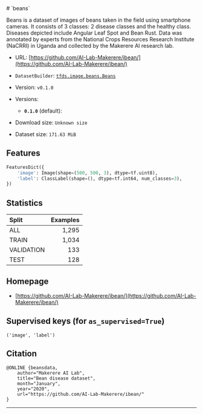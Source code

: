 <div itemscope itemtype="http://schema.org/Dataset">
  <div itemscope itemprop="includedInDataCatalog" itemtype="http://schema.org/DataCatalog">
    <meta itemprop="name" content="TensorFlow Datasets" />
  </div>
  <meta itemprop="name" content="beans" />
  <meta itemprop="description" content="Beans is a dataset of images of beans taken in the field using smartphone&#10;cameras. It consists of 3 classes: 2 disease classes and the healthy class.&#10;Diseases depicted include Angular Leaf Spot and Bean Rust. Data was annotated&#10;by experts from the National Crops Resources Research Institute (NaCRRI) in&#10;Uganda and collected by the Makerere AI research lab.&#10;&#10;&#10;To use this dataset:&#10;&#10;```python&#10;import tensorflow_datasets as tfds&#10;&#10;ds = tfds.load(&#x27;beans&#x27;, split=&#x27;train&#x27;)&#10;for ex in ds.take(4):&#10;  print(ex)&#10;```&#10;&#10;See [the guide](https://www.tensorflow.org/datasets/overview) for more&#10;informations on [tensorflow_datasets](https://www.tensorflow.org/datasets).&#10;&#10;" />
  <meta itemprop="url" content="https://www.tensorflow.org/datasets/catalog/beans" />
  <meta itemprop="sameAs" content="https://github.com/AI-Lab-Makerere/ibean/" />
  <meta itemprop="citation" content="@ONLINE {beansdata,&#10;    author=&quot;Makerere AI Lab&quot;,&#10;    title=&quot;Bean disease dataset&quot;,&#10;    month=&quot;January&quot;,&#10;    year=&quot;2020&quot;,&#10;    url=&quot;https://github.com/AI-Lab-Makerere/ibean/&quot;&#10;}&#10;" />
</div>
# `beans`

Beans is a dataset of images of beans taken in the field using smartphone
cameras. It consists of 3 classes: 2 disease classes and the healthy class.
Diseases depicted include Angular Leaf Spot and Bean Rust. Data was annotated by
experts from the National Crops Resources Research Institute (NaCRRI) in Uganda
and collected by the Makerere AI research lab.

*   URL:
    [https://github.com/AI-Lab-Makerere/ibean/](https://github.com/AI-Lab-Makerere/ibean/)
*   `DatasetBuilder`:
    [`tfds.image.beans.Beans`](https://github.com/tensorflow/datasets/tree/master/tensorflow_datasets/image/beans.py)
*   Version: `v0.1.0`
*   Versions:

    *   **`0.1.0`** (default):

*   Download size: `Unknown size`

*   Dataset size: `171.63 MiB`

## Features
```python
FeaturesDict({
    'image': Image(shape=(500, 500, 3), dtype=tf.uint8),
    'label': ClassLabel(shape=(), dtype=tf.int64, num_classes=3),
})
```

## Statistics

Split      | Examples
:--------- | -------:
ALL        | 1,295
TRAIN      | 1,034
VALIDATION | 133
TEST       | 128

## Homepage

*   [https://github.com/AI-Lab-Makerere/ibean/](https://github.com/AI-Lab-Makerere/ibean/)

## Supervised keys (for `as_supervised=True`)
`('image', 'label')`

## Citation
```
@ONLINE {beansdata,
    author="Makerere AI Lab",
    title="Bean disease dataset",
    month="January",
    year="2020",
    url="https://github.com/AI-Lab-Makerere/ibean/"
}
```

--------------------------------------------------------------------------------
